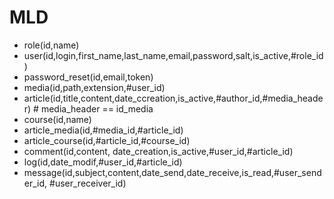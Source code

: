# MLD
- role(id,name)
- user(id,login,first_name,last_name,email,password,salt,is_active,#role_id)
- password_reset(id,email,token)
- media(id,path,extension,#user_id)
- article(id,title,content,date_ccreation,is_active,#author_id,#media_header) # media_header == id_media 
- course(id,name)
- article_media(id,#media_id,#article_id)
- article_course(id,#article_id,#course_id)
- comment(id,content, date_creation,is_active,#user_id,#article_id)
- log(id,date_modif,#user_id,#article_id)
- message(id,subject,content,date_send,date_receive,is_read,#user_sender_id, #user_receiver_id)